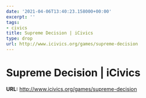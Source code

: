 ```yaml
---
date: '2021-04-06T13:40:23.158000+00:00'
excerpt: ''
tags:
- civics
title: Supreme Decision | iCivics
type: drop
url: http://www.icivics.org/games/supreme-decision
---
```


# Supreme Decision | iCivics

**URL:** http://www.icivics.org/games/supreme-decision
